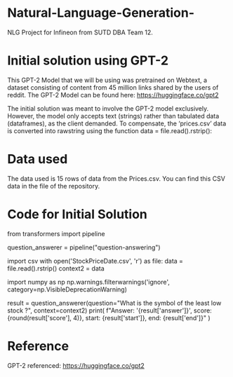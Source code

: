 # Natural-Language-Generation-
NLG Project for Infineon from SUTD DBA Team 12.

# Initial solution using GPT-2 
This GPT-2 Model that we will be using was pretrained on Webtext, a dataset consisting of content from 45 million links shared by the users of reddit. 
The GPT-2 Model can be found here: https://huggingface.co/gpt2

The initial solution was meant to involve the GPT-2 model exclusively. However, the model only accepts text (strings) rather than tabulated data (dataframes), as the client demanded. To compensate, the ‘prices.csv’ data is converted into rawstring using the function data = file.read().rstrip():

# Data used 
The data used is 15 rows of data from the Prices.csv. You can find this CSV data in the file of the repository. 

# Code for Initial Solution 
from transformers import pipeline

question_answerer = pipeline("question-answering")

import csv
with open('StockPriceDate.csv', 'r') as file:
    data = file.read().rstrip() 
context2 = data

import numpy as np 
np.warnings.filterwarnings('ignore', category=np.VisibleDeprecationWarning)

result = question_answerer(question="What is the symbol of the least low stock ?", context=context2)
print(
    f"Answer: '{result['answer']}', score: {round(result['score'], 4)}, start: {result['start']}, end: {result['end']}"
)

# Reference 
GPT-2 referenced: https://huggingface.co/gpt2 

